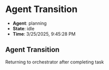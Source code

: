 # Agent Transition

- **Agent**: planning
- **State**: idle
- **Time**: 3/25/2025, 9:45:28 PM

## Agent Transition

Returning to orchestrator after completing task


